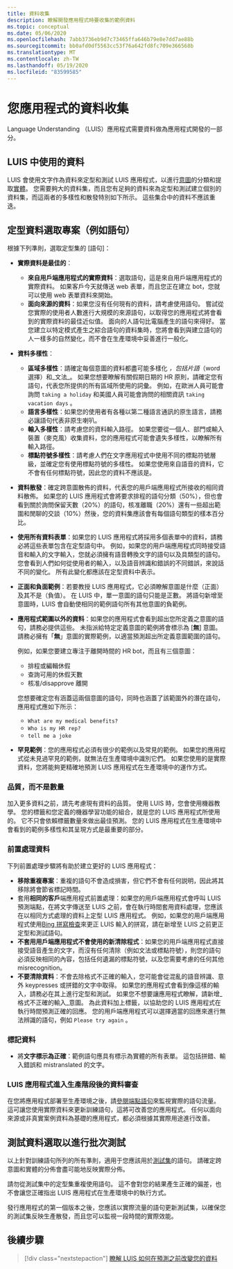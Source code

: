 ```yaml
---
title: 資料收集
description: 瞭解開發應用程式時要收集的範例資料
ms.topic: conceptual
ms.date: 05/06/2020
ms.openlocfilehash: 7abb3736eb9d7c73465ffa646b79e8e7dd7ae88b
ms.sourcegitcommit: bb0afd0df5563cc53f76a642fd8fc709e366568b
ms.translationtype: MT
ms.contentlocale: zh-TW
ms.lasthandoff: 05/19/2020
ms.locfileid: "83599585"
---
```

# <a name="data-collection-for-your-app"></a>您應用程式的資料收集

Language Understanding （LUIS）應用程式需要資料做為應用程式開發的一部分。

## <a name="data-used-in-luis"></a>LUIS 中使用的資料

LUIS 會使用文字作為資料來定型和測試 LUIS 應用程式，以進行[意圖](luis-concept-intent.md)的分類和提取[實體](luis-concept-entity-types.md)。 您需要夠大的資料集，而且您有足夠的資料來為定型和測試建立個別的資料集，而這兩者的多樣性和散發特別如下所示。  這些集合中的資料不應該重迭。

## <a name="training-data-selection-for-example-utterances"></a>定型資料選取專案（例如語句）

根據下列準則，選取定型集的 [語句]：

* **實際資料是最佳的**：
    * **來自用戶端應用程式的實際資料**：選取語句，這是來自用戶端應用程式的實際資料。  如果客戶今天就傳送 web 表單，而且您正在建立 bot，您就可以使用 web 表單資料來開始。
    * **面向來源的資料**：如果您沒有任何現有的資料，請考慮使用語句。  嘗試從您實際的使用者人數進行大規模的來源語句，以取得您的應用程式將會看到的實際資料的最佳近似值。 面向的人語句比電腦產生的語句來得好。  當您建立以特定模式產生之綜合語句的資料集時，您將會看到與建立語句的人一樣多的自然變化，而不會在生產環境中妥善進行一般化。
* **資料多樣性**：
    * **區域多樣性**：請確定每個意圖的資料都盡可能多樣化 _，包括片語_（word 選擇）和_文法_。  如果您想要瞭解有關假期日期的 HR 原則，請確定您有語句，代表您所提供的所有區域所使用的詞彙。  例如，在歐洲人員可能會詢問 `taking a holiday` 和美國人員可能會詢問的相關資訊 `taking vacation days` 。
    * **語言多樣性**：如果您的使用者有各種以第二種語言通訊的原生語言，請務必讓語句代表非原生喇叭。
    * **輸入多樣性**：請考慮您的資料輸入路徑。 如果您要從一個人、部門或輸入裝置（麥克風）收集資料，您的應用程式可能會遺失多樣性，以瞭解所有輸入路徑。
    * **標點符號多樣性**：請考慮人們在文字應用程式中使用不同的標點符號層級，並確定您有使用標點符號的多樣性。 如果您使用來自語音的資料，它不會有任何標點符號，因此您的資料不應該是。
* **資料散發**：確定跨意圖散佈的資料，代表您的用戶端應用程式所接收的相同資料散佈。 如果您的 LUIS 應用程式會將要求排程的語句分類（50%），但也會看到關於詢問保留天數（20%）的語句，核准離職（20%）還有一些超出範圍和閒聊的交談（10%）然後，您的資料集應該會有每個語句類型的樣本百分比。
* **使用所有資料表單**：如果您的 LUIS 應用程式將採用多個表單中的資料，請務必將這些表單包含在定型語句中。 例如，如果您的用戶端應用程式同時接受語音和輸入的文字輸入，您就必須擁有語音轉換文字的語句以及具類型的語句。  您會看到人們如何從使用者的輸入，以及語音辨識和錯誤的不同錯誤，來說話不同的變化。  所有此變化都應該在定型資料中表示。
* **正面和負面範例**：若要教授 LUIS 應用程式，它必須瞭解意圖是什麼（正面）及其不是（負值）。 在 LUIS 中，單一意圖的語句只能是正數。 將語句新增至意圖時，LUIS 會自動使相同的範例語句所有其他意圖的負範例。
* **應用程式範圍以外的資料**：如果您的應用程式會看到超出您所定義之意圖的語句，請務必提供這些。 未指派給特定定義意圖的範例將會標示為 [**無**] 意圖。  請務必擁有「**無**」意圖的實際範例，以適當預測超出所定義意圖範圍的語句。

    例如，如果您要建立專注于離開時間的 HR bot，而且有三個意圖：
    * 排程或編輯休假
    * 查詢可用的休假天數
    * 核准/disapprove 離開

    您想要確定您有涵蓋這兩個意圖的語句，同時也涵蓋了該範圍外的潛在語句，應用程式應如下所示：
    * `What are my medical benefits?`
    * `Who is my HR rep?`
    * `tell me a joke`
* **罕見範例**：您的應用程式必須有很少的範例以及常見的範例。  如果您的應用程式從未見過罕見的範例，就無法在生產環境中識別它們。 如果您使用的是實際資料，您將能夠更精確地預測 LUIS 應用程式在生產環境中的運作方式。

### <a name="quality-instead-of-quantity"></a>品質，而不是數量

加入更多資料之前，請先考慮現有資料的品質。  使用 LUIS 時，您會使用機器教學。  您的標籤和您定義的機器學習功能的組合，就是您的 LUIS 應用程式所使用的。  它不只會依賴標籤數量來做出最佳預測。  您的 LUIS 應用程式在生產環境中會看到的範例多樣性和其呈現方式是最重要的部分。

### <a name="preprocessing-data"></a>前置處理資料

下列前置處理步驟將有助於建立更好的 LUIS 應用程式：

* **移除重複專案**：重複的語句不會造成損害，但它們不會有任何説明，因此將其移除將會節省標記時間。
* 套用**相同的客戶**端應用程式前置處理：如果您的用戶端應用程式會呼叫 LUIS 預測端點，在將文字傳送至 LUIS 之前，會在執行時間套用資料處理，您應該在以相同方式處理的資料上定型 LUIS 應用程式。 例如，如果您的用戶端應用程式使用[Bing 拼寫檢查](../bing-spell-check/overview.md)來更正 LUIS 輸入的拼寫，請在新增至 LUIS 之前更正定型和測試語句。
* **不套用用戶端應用程式不會使用的新清除程式**：如果您的用戶端應用程式直接接受語音產生的文字，而沒有任何清除（例如文法或標點符號），則您的語句必須反映相同的內容，包括任何遺漏的標點符號，以及您需要考慮的任何其他 misrecognition。
* **不要清除資料**：不會去除格式不正確的輸入，您可能會從混亂的語音辨識、意外 keypresses 或拼錯的文字中取得。 如果您的應用程式會看到像這樣的輸入，請務必在其上進行定型和測試。 如果您不想要讓應用程式瞭解，請新增_格式不正確的輸入_意圖。 為此資料加上標籤，以協助您的 LUIS 應用程式在執行時間預測正確的回應。 您的用戶端應用程式可以選擇適當的回應來進行無法辨識的語句，例如 `Please try again` 。

### <a name="labeling-data"></a>標記資料

* 將**文字標示為正確**：範例語句應具有標示為實體的所有表單。 這包括拼錯、輸入錯誤和 mistranslated 的文字。

### <a name="data-review-after-luis-app-is-in-production"></a>LUIS 應用程式進入生產階段後的資料審查

在您將應用程式部署至生產環境之後，請[參閱端點語句](luis-concept-review-endpoint-utterances.md)來監視實際的語句流量。  這可讓您使用實際資料來更新訓練語句，這將可改善您的應用程式。 任何以面向來源或非真實案例資料為基礎的應用程式，都必須根據其實際用途進行改善。

## <a name="test-data-selection-for-batch-testing"></a>測試資料選取以進行批次測試

以上針對訓練語句所列的所有準則，適用于您應該用於[測試集](luis-concept-batch-test.md)的語句。 請確定跨意圖和實體的分佈會盡可能地反映實際分佈。

請勿從測試集中的定型集重複使用語句。 這不會對您的結果產生正確的偏差，也不會讓您正確指出 LUIS 應用程式在生產環境中的執行方式。

發行應用程式的第一個版本之後，您應該以實際流量的語句更新測試集，以確保您的測試集反映生產散發，而且您可以監視一段時間的實際效能。

## <a name="next-steps"></a>後續步驟

> [!div class="nextstepaction"]
> [瞭解 LUIS 如何在預測之前改變您的資料](luis-concept-data-alteration.md)
